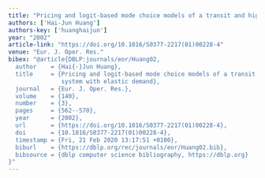 ```yaml
---
title: "Pricing and logit-based mode choice models of a transit and highway system with elastic demand"
authors: ['Hai-Jun Huang']
authors-key: ['huanghaijun']
year: "2002"
article-link: "https://doi.org/10.1016/S0377-2217(01)00228-4"
venue: "Eur. J. Oper. Res."
bibex: "@article{DBLP:journals/eor/Huang02,
  author    = {Hai{-}Jun Huang},
  title     = {Pricing and logit-based mode choice models of a transit and highway
               system with elastic demand},
  journal   = {Eur. J. Oper. Res.},
  volume    = {140},
  number    = {3},
  pages     = {562--570},
  year      = {2002},
  url       = {https://doi.org/10.1016/S0377-2217(01)00228-4},
  doi       = {10.1016/S0377-2217(01)00228-4},
  timestamp = {Fri, 21 Feb 2020 13:17:51 +0100},
  biburl    = {https://dblp.org/rec/journals/eor/Huang02.bib},
  bibsource = {dblp computer science bibliography, https://dblp.org}
}"
---
```

